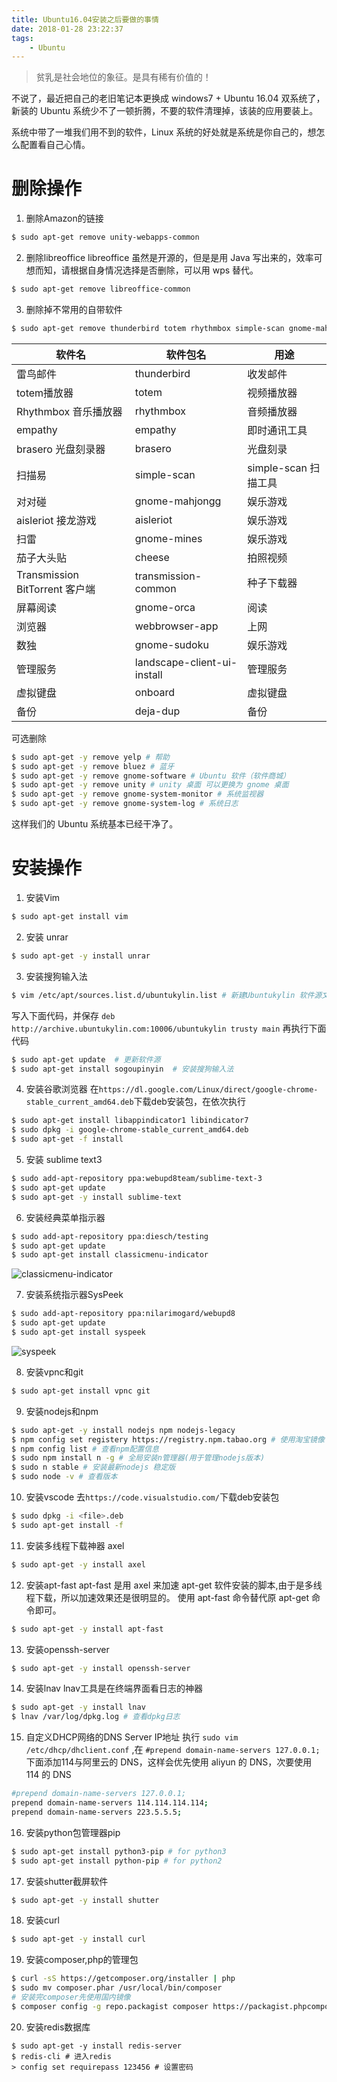 ```yaml
---
title: Ubuntu16.04安装之后要做的事情
date: 2018-01-28 23:22:37
tags:
    - Ubuntu
---
```


> 贫乳是社会地位的象征。是具有稀有价值的！

不说了，最近把自己的老旧笔记本更换成 windows7 + Ubuntu 16.04 双系统了，新装的 Ubuntu 系统少不了一顿折腾，不要的软件清理掉，该装的应用要装上。

<!-- more -->

系统中带了一堆我们用不到的软件，Linux 系统的好处就是系统是你自己的，想怎么配置看自己心情。

# 删除操作

1. 删除Amazon的链接
``` bash
$ sudo apt-get remove unity-webapps-common
```

2. 删除libreoffice
libreoffice 虽然是开源的，但是是用 Java 写出来的，效率可想而知，请根据自身情况选择是否删除，可以用 wps 替代。
``` bash
$ sudo apt-get remove libreoffice-common
```

3. 删除掉不常用的自带软件
``` bash
$ sudo apt-get remove thunderbird totem rhythmbox simple-scan gnome-mahjongg aisleriot gnome-mines cheese transmission-common gnome-orca webbrowser-app gnome-sudoku onboard deja-dup
```
|软件名|软件包名|用途 |
|----|----|----|
| 雷鸟邮件 | thunderbird | 收发邮件 |
| totem播放器 | totem | 视频播放器 |
| Rhythmbox 音乐播放器 | rhythmbox | 音频播放器 | 
| empathy | empathy | 即时通讯工具 |
| brasero 光盘刻录器 | brasero | 光盘刻录 |
| 扫描易 | simple-scan | simple-scan 扫描工具 |
| 对对碰 | gnome-mahjongg | 娱乐游戏 |
| aisleriot 接龙游戏 | aisleriot | 娱乐游戏 |
| 扫雷 | gnome-mines | 娱乐游戏 |
| 茄子大头贴 | cheese | 拍照视频 |
| Transmission BitTorrent 客户端| transmission-common | 种子下载器 |
| 屏幕阅读 | gnome-orca | 阅读 |
| 浏览器 | webbrowser-app  | 上网 |
| 数独 | gnome-sudoku | 娱乐游戏 |
| 管理服务 | landscape-client-ui-install  |  管理服务 |
| 虚拟键盘 | onboard  | 虚拟键盘 |
| 备份 | deja-dup | 备份 |

可选删除
``` bash
$ sudo apt-get -y remove yelp # 帮助
$ sudo apt-get -y remove bluez # 蓝牙
$ sudo apt-get -y remove gnome-software # Ubuntu 软件（软件商城）
$ sudo apt-get -y remove unity # unity 桌面 可以更换为 gnome 桌面
$ sudo apt-get -y remove gnome-system-monitor # 系统监视器
$ sudo apt-get -y remove gnome-system-log # 系统日志
```

这样我们的 Ubuntu 系统基本已经干净了。

# 安装操作

1. 安装Vim
``` bash
$ sudo apt-get install vim
```

2. 安装 unrar
``` bash
$ sudo apt-get -y install unrar
```

3. 安装搜狗输入法
``` bash
$ vim /etc/apt/sources.list.d/ubuntukylin.list # 新建Ubuntukylin 软件源文件
```
  写入下面代码，并保存
`deb http://archive.ubuntukylin.com:10006/ubuntukylin trusty main`
再执行下面代码
``` bash
$ sudo apt-get update  # 更新软件源
$ sudo apt-get install sogoupinyin  # 安装搜狗输入法
```

4. 安装谷歌浏览器
在`https://dl.google.com/Linux/direct/google-chrome-stable_current_amd64.deb`下载deb安装包，在依次执行
``` bash
$ sudo apt-get install libappindicator1 libindicator7  
$ sudo dpkg -i google-chrome-stable_current_amd64.deb   
$ sudo apt-get -f install 
```

5. 安装 sublime text3
``` bash
$ sudo add-apt-repository ppa:webupd8team/sublime-text-3    
$ sudo apt-get update    
$ sudo apt-get -y install sublime-text   
```

6. 安装经典菜单指示器
``` bash
$ sudo add-apt-repository ppa:diesch/testing  
$ sudo apt-get update  
$ sudo apt-get install classicmenu-indicator  
```
  ![classicmenu-indicator](https://s1.ax1x.com/2020/04/07/GcpvR0.png)

7. 安装系统指示器SysPeek
``` bash
$ sudo add-apt-repository ppa:nilarimogard/webupd8    
$ sudo apt-get update    
$ sudo apt-get install syspeek  
```
  ![syspeek](https://s1.ax1x.com/2020/04/07/GcpjGq.png)

8. 安装vpnc和git
``` bash
$ sudo apt-get install vpnc git
```

9. 安装nodejs和npm
``` bash
$ sudo apt-get -y install nodejs npm nodejs-legacy
$ npm config set registery https://registry.npm.tabao.org # 使用淘宝镜像
$ npm config list # 查看npm配置信息
$ sudo npm install n -g # 全局安装n管理器(用于管理nodejs版本)
$ sudo n stable # 安装最新nodejs 稳定版
$ sudo node -v # 查看版本
```


10. 安装vscode
  去`https://code.visualstudio.com/`下载deb安装包
``` bash
$ sudo dpkg -i <file>.deb
$ sudo apt-get install -f
```

11. 安装多线程下载神器 axel
``` bash
$ sudo apt-get -y install axel
```

12. 安装apt-fast
  apt-fast 是用 axel 来加速 apt-get 软件安装的脚本,由于是多线程下载，所以加速效果还是很明显的。
  使用 apt-fast 命令替代原 apt-get 命令即可。
``` bash
$ sudo apt-get -y install apt-fast
```

13. 安装openssh-server
``` bash
$ sudo apt-get -y install openssh-server 
```

14. 安装lnav
lnav工具是在终端界面看日志的神器
``` bash
$ sudo apt-get -y install lnav
$ lnav /var/log/dpkg.log # 查看dpkg日志
```

15. 自定义DHCP网络的DNS Server IP地址
  执行 `sudo vim /etc/dhcp/dhclient.conf` ,在 `#prepend domain-name-servers 127.0.0.1;` 下面添加114与阿里云的 DNS，这样会优先使用 aliyun 的 DNS，次要使用 114 的 DNS
``` bash
#prepend domain-name-servers 127.0.0.1;
prepend domain-name-servers 114.114.114.114;  
prepend domain-name-servers 223.5.5.5;  
```

16. 安装python包管理器pip
``` bash
$ sudo apt-get install python3-pip # for python3
$ sudo apt-get install python-pip # for python2
```

17. 安装shutter截屏软件
``` bash
$ sudo apt-get -y install shutter
```

18. 安装curl
``` bash
$ sudo apt-get -y install curl
```

19. 安装composer,php的管理包
``` bash
$ curl -sS https://getcomposer.org/installer | php
$ sudo mv composer.phar /usr/local/bin/composer
# 安装完composer先使用国内镜像
$ composer config -g repo.packagist composer https://packagist.phpcomposer.com
```

20. 安装redis数据库
```
$ sudo apt-get -y install redis-server
$ redis-cli # 进入redis
> config set requirepass 123456 # 设置密码
```





